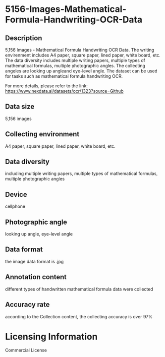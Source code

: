 # 5156-Images-Mathematical-Formula-Handwriting-OCR-Data

## Description
5,156 Images - Mathematical Formula Handwriting OCR Data. The writing envirenment includes A4 paper, square paper, lined paper, white board, etc. The data diversity includes multiple writing papers, multiple types of mathematical formulas, multiple photographic angles. The collecting angeles are looking up angleand eye-level angle. The dataset can be used for tasks such as mathematical formula handwriting OCR.

For more details, please refer to the link: https://www.nexdata.ai/datasets/ocr/1323?source=Github


## Data size
5,156 images
## Collecting environment
A4 paper, square paper, lined paper, white board, etc.
## Data diversity
including multiple writing papers, multiple types of mathematical formulas, multiple photographic angles
## Device
cellphone
## Photographic angle
looking up angle, eye-level angle
## Data format
the image data format is .jpg
## Annotation content
different types of handwritten mathematical formula data were collected
## Accuracy rate
according to the Collection content, the collecting accuracy is over 97%
# Licensing Information
Commercial License
